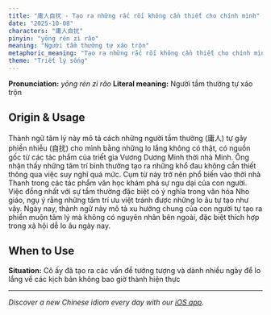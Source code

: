 ```yaml
---
title: "庸人自扰 - Tạo ra những rắc rối không cần thiết cho chính mình"
date: "2025-10-08"
characters: "庸人自扰"
pinyin: "yōng rén zì rǎo"
meaning: "Người tầm thường tự xáo trộn"
metaphoric_meaning: "Tạo ra những rắc rối không cần thiết cho chính mình"
theme: "Triết lý sống"
---
```


**Pronunciation:** *yōng rén zì rǎo*
**Literal meaning:** Người tầm thường tự xáo trộn

## Origin & Usage

Thành ngữ tâm lý này mô tả cách những người tầm thường (庸人) tự gây phiền nhiễu (自扰) cho mình bằng những lo lắng không có thật, có nguồn gốc từ các tác phẩm của triết gia Vương Dương Minh thời nhà Minh. Ông nhận thấy những tâm trí bình thường tạo ra những khổ đau không cần thiết thông qua việc suy nghĩ quá mức. Cụm từ này trở nên phổ biến vào thời nhà Thanh trong các tác phẩm văn học khám phá sự ngu dại của con người. Việc đồng nhất với sự tầm thường đặc biệt có ý nghĩa trong văn hóa Nho giáo, ngụ ý rằng những tâm trí ưu việt tránh được những lo âu tự tạo như vậy. Ngày nay, thành ngữ này mô tả xu hướng chung của con người tự tạo ra phiền muộn tâm lý mà không có nguyên nhân bên ngoài, đặc biệt thích hợp trong xã hội dễ lo âu ngày nay.

## When to Use

**Situation:** Cô ấy đã tạo ra các vấn đề tưởng tượng và dành nhiều ngày để lo lắng về các kịch bản không bao giờ thành hiện thực

---

*Discover a new Chinese idiom every day with our [iOS app](https://apps.apple.com/us/app/daily-chinese-idioms/id6740611324).*
